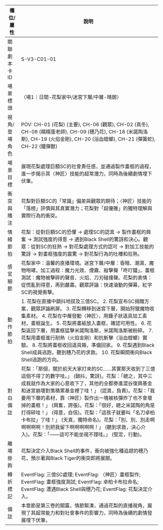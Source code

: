 | 欄位/屬性 | 說明 |
|---|---|
| 關聯劇本卡ID | S-V3-C01-01 |
| 場景標頭 | 〈場1｜日間-花梨家中/迷宮下層/中層-晴朗〉 |
| 視角/登場角色 | POV: CH-01 (花梨) (主要), CH-06 (觀眾), CH-02 (真冬), CH-08 (糯糯蛋老師), CH-09 (穗乃花), CH-18 (米諾陶洛斯), CH-19 (火焰金剛), CH-20 (浴血螳螂), CH-21 (彈簧蛇), CH-22 (鐵彈獸) |
| 場景目標 | 展現花梨處理巨額SC的社會責任感，並通過製作畫框的過程，進一步揭示其〈神匠〉技能的超常潛力，同時為後續劇情埋下伏筆。 |
| 衝突與賭注 | 花梨對巨額SC的「常識」偏差與觀眾的期待；〈神匠〉技能的「落榜」評價與其真實潛力；花梨對「超優雅」的獨特理解與實際行為的衝突。 |
| 情緒節拍 | 花梨：從對巨額SC的恐懼 -> 處理SC的認真 -> 製作畫框的興奮 -> 測試強度的得意 -> 遇到Black Shell的驚訝和決心。觀眾：從對SC的狂熱 -> 對花梨處理方式的認可 -> 對加工技能的驚訝 -> 對畫框強度的震驚 -> 對花梨行為的吐槽和狂熱。 |
| 感官細節 | 花梨家中：溫馨的直播環境。迷宮下層/中層：昏暗、潮濕，魔物咆哮。加工過程：魔力光效、煙霧、敲擊聲「咚叮鐺」。畫框測試：魔物被擊碎的聲音、火焰、刀刃碰撞聲。花梨的表情：從慌亂到得意，再到嚴肅。觀眾評論：快速滾動的彈幕，紅字SC的視覺衝擊。 |
| 動作節拍 | 1. 花梨在直播中顫抖地提及三億SC。 2. 花梨宣布SC捐贈方案，觀眾評論刷屏。 3. 花梨轉移到迷宮下層，開始狩獵魔物收集素材。 4. 花梨在中層發動〈神匠〉，用錘子狀道具加工素材，畫框誕生。 5. 花梨將畫紙放入畫框，確認可用性。 6. 花梨返回下層，用畫框猛擊米諾陶洛斯，米諾陶洛斯被粉碎。 7. 花梨用畫框進行耐熱（火焰金剛）和抗斬擊（浴血螳螂）實驗。 8. 花梨將畫框收回道具箱，準備回家。 9. 花梨遇到Black Shell成員逃跑，聽到穗乃花的求救。 10. 花梨瞬間衝向Black Shell逃跑的方向。 |
| 對白備註 | 花梨：「那個，關於前天大家打來的SC……其實那天收到了三億這個不得了的數字哇。」 (顫抖，驚訝)。花梨：「總之，其中三成我就作為大家的心意收下了，其他的全都劵進澀谷復興基金和迷宮崩壞對策積累基金裡了哇！」 (認真，負責)。花梨：「我要用下層的素材，靠〈神匠〉製作出一塊被核彈炸了也不會壞掉的畫框！」 (興奮，誇張)。花梨：「很好，總之米諾陶的角是打得碎哇！」 (得意，自信)。花梨：「這孩子就要叫「名刀卓柏卡布拉」了哇！」 (天真，獨特命名)。花梨：「別、別、別走啊啊啊啊啊！別把我留下啊啊啊啊啊！」 (聽到求救，決心介入)。花梨：「——這可不能坐視不理哇。」 (堅定，行動)。 |
| 離場掛鉤 | 花梨決定介入Black Shell的事件，衝向被強化種追趕的穗乃花，預示著與Black Tiger的衝突即將展開。 |
| 轉折標記 | EventFlag: 三億SC處理; EventFlag: 〈神匠〉畫框製作; EventFlag: 畫框強度測試; EventFlag: 卓柏卡布拉命名; EventFlag: 遭遇Black Shell與穗乃花; EventFlag: 花梨決定介入。 |
| 備註 | 本章節是第三卷的開篇，情節緊湊，通過花梨的直播視角，展現了其超常能力和對社會事件的影響力，同時為後續的劇情發展埋下伏筆。 |
